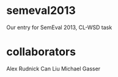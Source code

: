 semeval2013
===========

Our entry for SemEval  2013, CL-WSD task

collaborators
=============
Alex Rudnick
Can Liu
Michael Gasser
